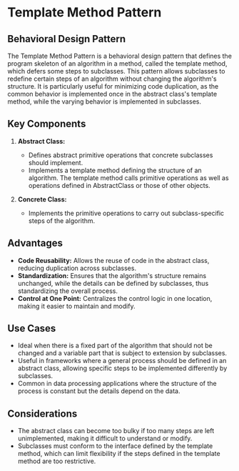 # Template Method Pattern

## Behavioral Design Pattern

The Template Method Pattern is a behavioral design pattern that defines the program skeleton of an algorithm in a
method, called the template method, which defers some steps to subclasses. This pattern allows subclasses to redefine
certain steps of an algorithm without changing the algorithm's structure. It is particularly useful for minimizing code
duplication, as the common behavior is implemented once in the abstract class's template method, while the varying
behavior is implemented in subclasses.

## Key Components

1. **Abstract Class:**
    - Defines abstract primitive operations that concrete subclasses should implement.
    - Implements a template method defining the structure of an algorithm. The template method calls primitive
      operations as well as operations defined in AbstractClass or those of other objects.

2. **Concrete Class:**
    - Implements the primitive operations to carry out subclass-specific steps of the algorithm.

## Advantages

- **Code Reusability:** Allows the reuse of code in the abstract class, reducing duplication across subclasses.
- **Standardization:** Ensures that the algorithm's structure remains unchanged, while the details can be defined by
  subclasses, thus standardizing the overall process.
- **Control at One Point:** Centralizes the control logic in one location, making it easier to maintain and modify.

## Use Cases

- Ideal when there is a fixed part of the algorithm that should not be changed and a variable part that is subject to
  extension by subclasses.
- Useful in frameworks where a general process should be defined in an abstract class, allowing specific steps to be
  implemented differently by subclasses.
- Common in data processing applications where the structure of the process is constant but the details depend on the
  data.

## Considerations

- The abstract class can become too bulky if too many steps are left unimplemented, making it difficult to understand or
  modify.
- Subclasses must conform to the interface defined by the template method, which can limit flexibility if the steps
  defined in the template method are too restrictive.
